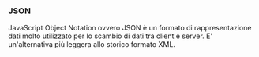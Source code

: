 ### **JSON**

JavaScript Object Notation ovvero JSON è un formato di rappresentazione dati molto utilizzato per lo scambio di dati tra client e server. E' un'alternativa più leggera allo storico formato XML.
